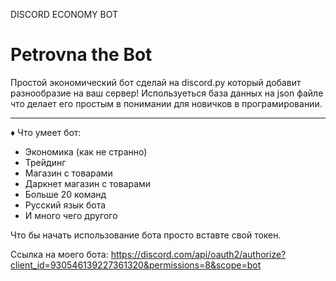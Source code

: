 DISCORD ECONOMY BOT

# Petrovna the Bot


Простой экономический бот сделай на discord.py который добавит разнообразие на ваш сервер! Используеться база данных на json файле что делает его простым в понимании для новичков в програмировании.
***

♦ Что умеет бот:

* Экономика (как не странно)
* Трейдинг
* Магазин с товарами
* Даркнет магазин с товарами
* Больше 20 команд
* Русский язык бота
* И много чего другого

Что бы начать использование бота просто вставте свой токен.

Ссылка на моего бота: https://discord.com/api/oauth2/authorize?client_id=930546139227361320&permissions=8&scope=bot